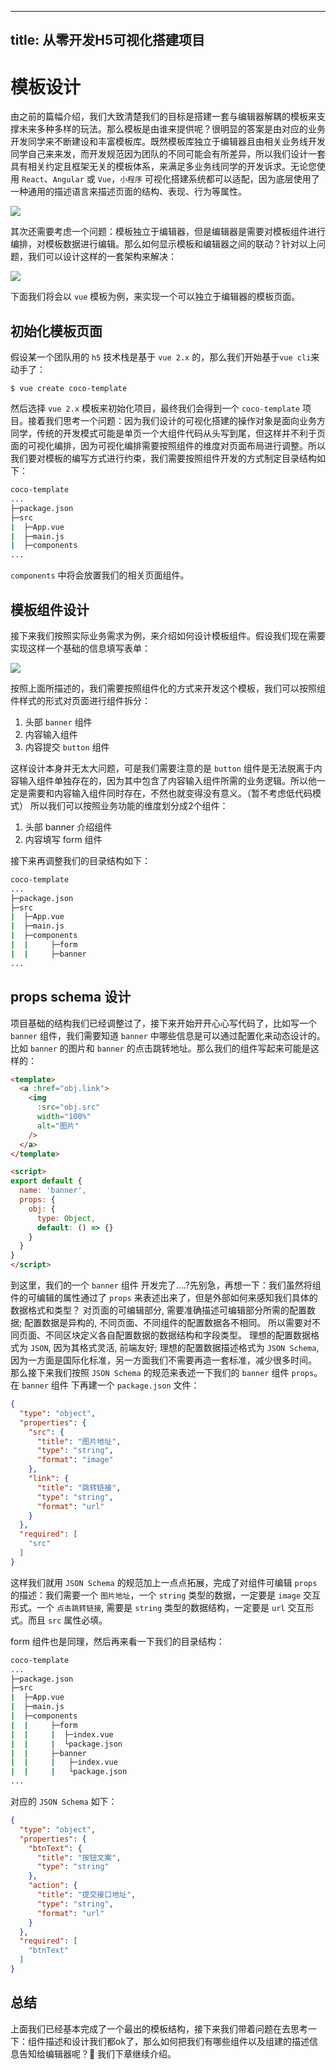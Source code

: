
---
title: 从零开发H5可视化搭建项目
---

# 模板设计
由之前的篇幅介绍，我们大致清楚我们的目标是搭建一套与编辑器解耦的模板来支撑未来多种多样的玩法。那么模板是由谁来提供呢？很明显的答案是由对应的业务开发同学来不断建设和丰富模板库。既然模板库独立于编辑器且由相关业务线开发同学自己来来发，而开发规范因为团队的不同可能会有所差异，所以我们设计一套具有相关约定且框架无关的模板体系，来满足多业务线同学的开发诉求。无论您使用 `React`、`Angular` 或 `Vue`，`小程序` 可视化搭建系统都可以适配，因为底层使用了一种通用的描述语言来描述页面的结构、表现、行为等属性。

![](https://p9-juejin.byteimg.com/tos-cn-i-k3u1fbpfcp/568e134accfb4c47b11807a8a35e758e~tplv-k3u1fbpfcp-watermark.image)

其次还需要考虑一个问题：模板独立于编辑器，但是编辑器是需要对模板组件进行编排，对模板数据进行编辑。那么如何显示模板和编辑器之间的联动？针对以上问题，我们可以设计这样的一套架构来解决：

![](https://p3-juejin.byteimg.com/tos-cn-i-k3u1fbpfcp/01fe9550fd894356a8060461b065af89~tplv-k3u1fbpfcp-watermark.image)

下面我们将会以 `vue` 模板为例，来实现一个可以独立于编辑器的模板页面。

## 初始化模板页面
假设某一个团队用的 `h5` 技术栈是基于 `vue 2.x` 的，那么我们开始基于`vue cli`来动手了：
```shell
$ vue create coco-template
```
然后选择 `vue 2.x` 模板来初始化项目，最终我们会得到一个 `coco-template` 项目。接着我们思考一个问题：因为我们设计的可视化搭建的操作对象是面向业务方同学，传统的开发模式可能是单页一个大组件代码从头写到尾，但这样并不利于页面的可视化编排，因为可视化编排需要按照组件的维度对页面布局进行调整。所以我们要对模板的编写方式进行约束，我们需要按照组件开发的方式制定目录结构如下：

```bash
coco-template
...
├─package.json
├─src
|  ├─App.vue
|  ├─main.js
|  ├─components
...
```
`components` 中将会放置我们的相关页面组件。

## 模板组件设计
接下来我们按照实际业务需求为例，来介绍如何设计模板组件。假设我们现在需要实现这样一个基础的信息填写表单：

![](https://p3-juejin.byteimg.com/tos-cn-i-k3u1fbpfcp/23752efee8e546ffb9f8016f74f66964~tplv-k3u1fbpfcp-watermark.image)

按照上面所描述的，我们需要按照组件化的方式来开发这个模板，我们可以按照组件样式的形式对页面进行组件拆分：
1. 头部 `banner` 组件
2. 内容输入组件
3. 内容提交 `button` 组件

这样设计本身并无太大问题，可是我们需要注意的是 `button` 组件是无法脱离于内容输入组件单独存在的，因为其中包含了内容输入组件所需的业务逻辑。所以他一定是需要和内容输入组件同时存在，不然也就变得没有意义。（暂不考虑低代码模式）
所以我们可以按照业务功能的维度划分成2个组件：
1. 头部 banner 介绍组件
2. 内容填写 form 组件

接下来再调整我们的目录结构如下：
```bash
coco-template
...
├─package.json
├─src
|  ├─App.vue
|  ├─main.js
|  ├─components
|  |     ├─form
|  |     ├─banner
...
```
## props schema 设计
项目基础的结构我们已经调整过了，接下来开始开开心心写代码了，比如写一个 `banner` 组件，我们需要知道 `banner` 中哪些信息是可以通过配置化来动态设计的。比如 `banner` 的图片和 `banner` 的点击跳转地址。那么我们的组件写起来可能是这样的：
```html
<template>
  <a :href="obj.link">
    <img
      :src="obj.src"
      width="100%"
      alt="图片"
    />
  </a>
</template>

<script>
export default {
  name: 'banner',
  props: {
    obj: {
      type: Object,
      default: () => {}
    }
  }
}
</script>
```
到这里，我们的一个 `banner` 组件 开发完了....?先别急，再想一下：我们虽然将组件的可编辑的属性通过了 `props` 来表述出来了，但是外部如何来感知我们具体的数据格式和类型？
对页面的可编辑部分, 需要准确描述可编辑部分所需的配置数据; 配置数据是异构的, 不同页面、不同组件的配置数据各不相同。 所以需要对不同页面、不同区块定义各自配置数据的数据结构和字段类型。
理想的配置数据格式为 `JSON`, 因为其格式灵活, 前端友好; 理想的配置数据描述格式为 `JSON Schema`, 因为一方面是国际化标准，另一方面我们不需要再造一套标准，减少很多时间。
那么接下来我们按照 `JSON Schema` 的规范来表述一下我们的 `banner` 组件 `props`。在 `banner` 组件 下再建一个 `package.json` 文件：
```json
{
  "type": "object",
  "properties": {
    "src": {
      "title": "图片地址",
      "type": "string",
      "format": "image"
    },
    "link": {
      "title": "跳转链接",
      "type": "string",
      "format": "url"
    }
  },
  "required": [
    "src"
  ]
}
```
这样我们就用 `JSON Schema` 的规范加上一点点拓展，完成了对组件可编辑 `props` 的描述：我们需要一个 `图片地址`，一个 `string` 类型的数据，一定要是 `image` 交互形式。一个 `点击跳转链接`, 需要是 `string` 类型的数据结构，一定要是 `url` 交互形式。而且 `src` 属性必填。

form 组件也是同理，然后再来看一下我们的目录结构：
```bash
coco-template
...
├─package.json
├─src
|  ├─App.vue
|  ├─main.js
|  ├─components
|  |     ├─form
|  |     |  ├─index.vue
|  |     |  └package.json
|  |     ├─banner
|  |     |   ├─index.vue
|  |     |   └package.json
...
```

对应的 `JSON Schema` 如下：
```json
{
  "type": "object",
  "properties": {
    "btnText": {
      "title": "按钮文案",
      "type": "string"
    },
    "action": {
      "title": "提交接口地址",
      "type": "string",
      "format": "url"
    }
  },
  "required": [
    "btnText"
  ]
}
```

## 总结
上面我们已经基本完成了一个最出的模板结构，接下来我们带着问题在去思考一下：组件描述和设计我们都ok了，那么如何把我们有哪些组件以及组建的描述信息告知给编辑器呢？🤔 我们下章继续介绍。
    